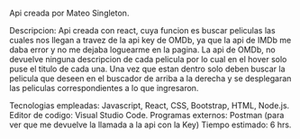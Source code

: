 Api creada por Mateo Singleton.

Descripcion: Api creada con react, cuya funcion es buscar peliculas las cuales nos llegan a travez de la api key
de OMDb, ya que la api de IMDb me daba error y no me dejaba loguearme en la pagina. La api de OMDb, no devuelve ninguna descripcion de cada pelicula por lo cual en el hover solo puse el titulo de cada una. Una vez que estan
dentro solo deben buscar la pelicula que deseen en el buscador de arriba a la derecha y se desplegaran las 
peliculas correspondientes a lo que ingresaron.

Tecnologias empleadas: Javascript, React, CSS, Bootstrap, HTML, Node.js.
Editor de codigo: Visual Studio Code.
Programas externos: Postman (para ver que me devuelve la llamada a la api con la Key)
Tiempo estimado: 6 hrs.

